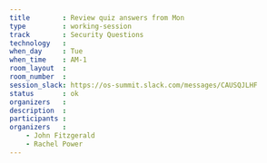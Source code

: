 ```yaml
---
title        : Review quiz answers from Mon
type         : working-session
track        : Security Questions
technology   :
when_day     : Tue
when_time    : AM-1
room_layout  :
room_number  :
session_slack: https://os-summit.slack.com/messages/CAUSQJLHF
status       : ok
organizers   :
description  :
participants :
organizers   :
    - John Fitzgerald
    - Rachel Power
---
```

